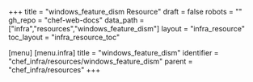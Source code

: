+++
title = "windows_feature_dism Resource"
draft = false
robots = ""
gh_repo = "chef-web-docs"
data_path = ["infra","resources","windows_feature_dism"]
layout = "infra_resource"
toc_layout = "infra_resource_toc"

[menu]
  [menu.infra]
    title = "windows_feature_dism"
    identifier = "chef_infra/resources/windows_feature_dism"
    parent = "chef_infra/resources"
+++

<!-- The contents of this page are automatically generated from the windows_feature_dism.yaml file in the data directory. -->
<!-- To suggest a change, edit the https://github.com/chef/chef/blob/main/lib/chef/resource/windows_feature_dism.rb file
      and submit a pull request to the https://github.com/chef/chef repository. -->
